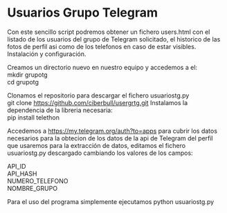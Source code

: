 # Usuarios Grupo Telegram
Con este sencillo script podremos obtener un fichero users.html con el listado de los usuarios del grupo de Telegram solicitado, el historico de las fotos de perfil asi como de los telefonos en caso de estar visibles.
Instalación y configuración.<br>

  Creamos un directorio nuevo en nuestro equipo y accedemos a el:<br>
    mkdir grupotg<br>
    cd grupotg<br>
    
  Clonamos el repositorio para descargar el fichero usuariostg.py<br>
  git clone https://github.com/ciberbull/usergrtg.git
  Instalamos la dependencia de la libreria necesaria:<br>
   pip install telethon<br>
   
  Accedemos a https://my.telegram.org/auth?to=apps para cubrir los datos necesarios para la obtecion de los datos de la api de Telegram del perfil que usaremos para la extracción de datos, editamos el fichero usuariostg.py descargado cambiando los valores de los campos:<br>
  
   API_ID<br>
   API_HASH<br>
   NUMERO_TELEFONO<br>
   NOMBRE_GRUPO<br>

Para el uso del programa simplemente ejecutamos python usuariostg.py

